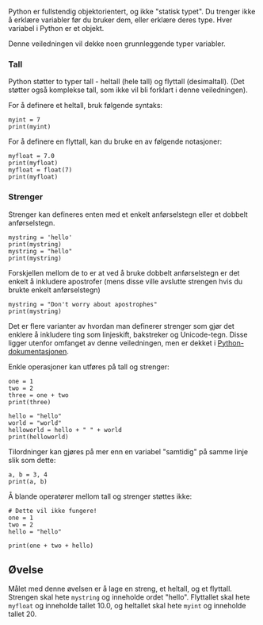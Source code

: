 Python er fullstendig objektorientert, og ikke "statisk typet". Du trenger ikke å erklære variabler før du bruker dem, eller erklære deres type. Hver variabel i Python er et objekt.

Denne veiledningen vil dekke noen grunnleggende typer variabler.

### Tall
Python støtter to typer tall - heltall (hele tall) og flyttall (desimaltall). (Det støtter også komplekse tall, som ikke vil bli forklart i denne veiledningen).

For å definere et heltall, bruk følgende syntaks:

    myint = 7
    print(myint)

For å definere en flyttall, kan du bruke en av følgende notasjoner:

    myfloat = 7.0
    print(myfloat)
    myfloat = float(7)
    print(myfloat)

### Strenger

Strenger kan defineres enten med et enkelt anførselstegn eller et dobbelt anførselstegn.

    mystring = 'hello'
    print(mystring)
    mystring = "hello"
    print(mystring)

Forskjellen mellom de to er at ved å bruke dobbelt anførselstegn er det enkelt å inkludere apostrofer (mens disse ville avslutte strengen hvis du brukte enkelt anførselstegn)

    mystring = "Don't worry about apostrophes"
    print(mystring)

Det er flere varianter av hvordan man definerer strenger som gjør det enklere å inkludere ting som linjeskift, bakstreker og Unicode-tegn. Disse ligger utenfor omfanget av denne veiledningen, men er dekket i [Python-dokumentasjonen](http://docs.python.org/tutorial/introduction.html#strings "Strings in Python Tutorial").

Enkle operasjoner kan utføres på tall og strenger:

    one = 1
    two = 2
    three = one + two
    print(three)

    hello = "hello"
    world = "world"
    helloworld = hello + " " + world
    print(helloworld)

Tilordninger kan gjøres på mer enn en variabel "samtidig" på samme linje slik som dette:

    a, b = 3, 4
    print(a, b)

Å blande operatører mellom tall og strenger støttes ikke:

    # Dette vil ikke fungere!
    one = 1
    two = 2
    hello = "hello"
    
    print(one + two + hello)


Øvelse
--------

Målet med denne øvelsen er å lage en streng, et heltall, og et flyttall. Strengen skal hete `mystring` og inneholde ordet "hello". Flyttallet skal hete `myfloat` og inneholde tallet 10.0, og heltallet skal hete `myint` og inneholde tallet 20.